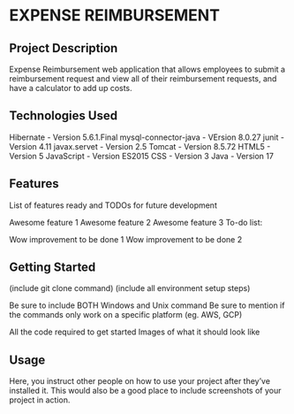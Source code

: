 # **EXPENSE REIMBURSEMENT**

## **Project Description**
Expense Reimbursement web application that allows employees to submit a reimbursement request and view all of their reimbursement requests, and have a calculator to add up costs.

## **Technologies Used**
Hibernate - Version 5.6.1.Final
mysql-connector-java - VErsion 8.0.27
junit - Version 4.11
javax.servet - Version 2.5
Tomcat - Version 8.5.72
HTML5 - Version 5
JavaScript - Version ES2015
CSS - Version 3
Java - Version 17

## **Features**
List of features ready and TODOs for future development

Awesome feature 1
Awesome feature 2
Awesome feature 3
To-do list:

Wow improvement to be done 1
Wow improvement to be done 2

## **Getting Started**
(include git clone command) (include all environment setup steps)

Be sure to include BOTH Windows and Unix command
Be sure to mention if the commands only work on a specific platform (eg. AWS, GCP)

All the code required to get started
Images of what it should look like

## **Usage**
Here, you instruct other people on how to use your project after they’ve installed it. This would also be a good place to include screenshots of your project in action.

